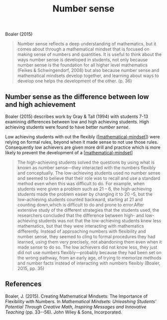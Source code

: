 ﻿---
backlinks:
- title: Number talks
  url: /sense/Teaching/Mathematics/number-talks.html
- title: Mathematical Mindset
  url: /sense/Teaching/Mathematics/mathematical-mindset.html
title: Number sense
---
Boaler (2015)
> Number sense reflects a deep understanding of mathematics, but it comes about through a mathematical mindset that is focused on making sense of numbers and quantities. It is useful to think about the ways number sense is developed in students, not only because number sense is the foundation for all higher level mathematics (Feikes & Schwingendorf, 2008) but also because number sense and mathematical mindsets develop together, and learning about ways to develop one helps the development of the other. (p. 36)

## Number sense as the difference between low and high achievement

Boaler (2015) describes work by Gray & Tall (1994) with students 7-13 examining differences between low and high achieving students. High achieving students were found to have better _number sense_.

Low achieving students with out the flexibly ([[mathematical-mindset]]) were relying on formal rules, beyond when it made sense to not use those rules. Consequently low achievers are given more drill and practice which is more likely to prevent the development of a [[mathematical-mindset]]

> The high-achieving students solved the questions by using what is known as number sense—they interacted with the numbers flexibly and conceptually. The low-achieving students used no number sense and seemed to believe that their role was to recall and use a standard method even when this was difficult to do. For example, when students were given a problem such as 21 – 6, the high-achieving students made the problem easier by changing it to 20 –5, but the low-achieving students counted backward, starting at 21 and counting down,which is difficult to do and prone to error.After extensive study of the different strategies that the students used, the researchers concluded that the difference between high- and low-achieving students was not that the low-achieving students knew less mathematics, but that they were interacting with mathematics differently. Instead of approaching numbers with flexibility and number sense, they seemed to cling to formal procedures they had learned, using them very precisely, not abandoning them even when it made sense to do so. The low achievers did not know less, they just did not use numbers flexibly—probably because they had been set on the wrong pathway, from an early age, of trying to memorize methods and number facts instead of interacting with numbers flexibly (Boaler, 2015, pp. 35)

## References

Boaler, J. (2015). Creating Mathematical Mindsets: The Importance of Flexibility with Numbers. In *Mathematical Mindsets: Unleashing Students' Potential Through Creative Math, Inspiring Messages and Innovative Teaching* (pp. 33--56). John Wiley & Sons, Incorporated.


[//begin]: # "Autogenerated link references for markdown compatibility"
[mathematical-mindset]: mathematical-mindset "Mathematical Mindset"
[//end]: # "Autogenerated link references"